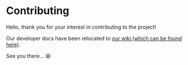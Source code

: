 # Contributing

Hello, thank you for your interest in contributing to the project!

Our developer docs have been relocated to [our wiki (which can be found here)](https://cakebot.club/docs/development).

See you there... :smile:
